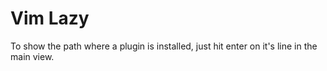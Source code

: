 # Vim Lazy

To show the path where a plugin is installed, just hit enter on it's line in the main view.
